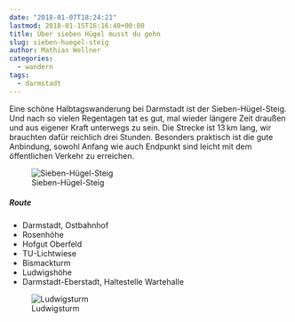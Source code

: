```yaml
---
date: "2018-01-07T18:24:21"
lastmod: 2018-01-15T16:16:40+00:00
title: Über sieben Hügel musst du gehn
slug: sieben-huegel-steig
author: Mathias Wellner
categories:
  - wandern
tags:
  - darmstadt
---
```

Eine schöne Halbtagswanderung bei Darmstadt ist der Sieben-Hügel-Steig. Und nach so vielen Regentagen tat es gut, mal wieder längere Zeit draußen und aus eigener Kraft unterwegs zu sein. Die Strecke ist 13&thinsp;km lang, wir brauchten dafür reichlich drei Stunden. Besonders praktisch ist die gute Anbindung, sowohl Anfang wie auch Endpunkt sind leicht mit dem öffentlichen Verkehr zu erreichen. 
<!--more-->

<figure>
  <img sizes="100vw" srcset="https://farm5.staticflickr.com/4730/39535018652_70ec51755b_n.jpg 320w, https://farm5.staticflickr.com/4730/39535018652_70ec51755b_z.jpg 640w, https://farm5.staticflickr.com/4730/39535018652_70ec51755b_c.jpg 800w" src="https://farm5.staticflickr.com/4730/39535018652_70ec51755b_b.jpg" alt="Sieben-Hügel-Steig">
  <figcaption>Sieben-Hügel-Steig</figcaption>
</figure>

##### Route
* Darmstadt, Ostbahnhof
* Rosenhöhe
* Hofgut Oberfeld
* TU-Lichtwiese
* Bismackturm
* Ludwigshöhe
* Darmstadt-Eberstadt, Haltestelle Wartehalle

<figure>
  <img sizes="100vw" srcset="https://farm5.staticflickr.com/4646/25688737158_93f8817d6c_n.jpg 320w, https://farm5.staticflickr.com/4646/25688737158_93f8817d6c_z.jpg 640w, https://farm5.staticflickr.com/4646/25688737158_93f8817d6c_c.jpg 800w, https://farm5.staticflickr.com/4646/25688737158_f92b018edb_h.jpg 1600w, https://farm5.staticflickr.com/4646/25688737158_577b93427a_k.jpg 2048w" src="https://farm5.staticflickr.com/4646/25688737158_93f8817d6c_b.jpg" alt="Ludwigsturm">
  <figcaption>Ludwigsturm</figcaption>
</figure>